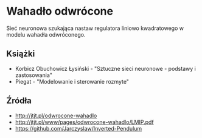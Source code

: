 # Wahadło odwrócone
Sieć neuronowa szukająca nastaw regulatora liniowo kwadratowego w modelu wahadła odwróconego.

## Książki
- Korbicz Obuchowicz Łysiński - "Sztuczne sieci neuronowe - podstawy i zastosowania"
- Piegat - "Modelowanie i sterowanie rozmyte"

## Źródła
- http://jtjt.pl/odwrocone-wahadlo
- http://jtjt.pl/www/pages/odwrocone-wahadlo/LMIP.pdf
- https://github.com/Jarczyslaw/Inverted-Pendulum